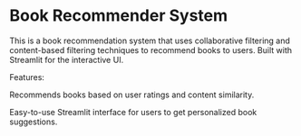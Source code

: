 # Book Recommender System

This is a book recommendation system that uses collaborative filtering and content-based filtering techniques to recommend books to users. Built with Streamlit for the interactive UI.

Features:

Recommends books based on user ratings and content similarity.

Easy-to-use Streamlit interface for users to get personalized book suggestions.
